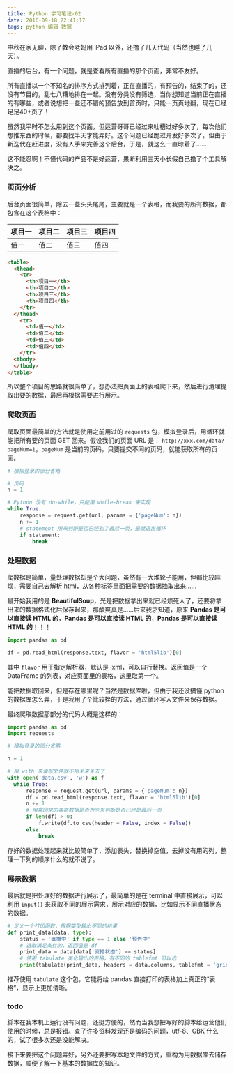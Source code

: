 ```yaml
---
title: Python 学习笔记-02
date: 2016-09-18 22:41:17
tags: python 编辑 数据
---
```


中秋在家无聊，除了教会老妈用 iPad 以外，还撸了几天代码（当然也睡了几天）。

直播的后台，有一个问题，就是查看所有直播的那个页面，非常不友好。

所有直播以一个不知名的排序方式排列着，正在直播的，有预告的，结束了的，还没有节目的，乱七八糟地排在一起。没有分类没有筛选，当你想知道当前正在直播的有哪些，或者说想把一些还不错的预告放到首页时，只能一页页地翻，现在已经足足40+页了！

虽然我平时不怎么用到这个页面，但运营哥哥已经过来吐槽过好多次了，每次他们想推东西的时候，都要找半天才能弄好。这个问题已经跪过开发好多次了，但由于新迭代在赶进度，没有人手来完善这个后台，于是，就这么一直晾着了……

这不能忍啊！不懂代码的产品不是好运营，果断利用三天小长假自己撸了个工具解决之。

### 页面分析

后台页面很简单，除去一些头头尾尾，主要就是一个表格，而我要的所有数据，都包含在这个表格中：

|项目一|项目二|项目三|项目四
|----|----|----|----|
|值一|值二|值三|值四|

```html
<table>
  <thead>
    <tr>
      <th>项目一</th>
      <th>项目二</th>
      <th>项目三</th>
      <th>项目四</th>
    </tr>
  </thead>
    <tr>
      <td>值一</td>
      <td>值二</td>
      <td>值三</td>
      <td>值四</td>
    </tr>
  <tbody>
  </tbody>
</table>
```

所以整个项目的思路就很简单了，想办法把页面上的表格爬下来，然后进行清理提取出要的数据，最后再根据需要进行展示。

### 爬取页面

爬取页面最简单的方法就是使用之前用过的 `requests` 包，模拟登录后，用循环就能把所有要的页面 GET 回来。假设我们的页面 URL 是： `http://xxx.com/data?pageNum=1`，`pageNum` 是当前的页码，只要提交不同的页码，就能获取所有的页面。

```py
# 模拟登录的部分省略

# 页码
n = 1

# Python 没有 do-while，只能用 while-break 来实现
while True:
    response = request.get(url, params = {'pageNum': n})
    n += 1
    # statement 用来判断是否已经到了最后一页，是就退出循环
    if statement:
        break
```

### 处理数据

爬数据是简单，量处理数据却是个大问题，虽然有一大堆轮子能用，但都比较麻烦，需要自己去解析 html，从各种标签里面把需要的数据抽取出来……

最开始我用的是 **BeautifulSoup**，光是把数据拿出来就已经烦死人了，还要将拿出来的数据格式化后保存起来，那酸爽真是……后来我才知道，原来 **Pandas 是可以直接读 HTML 的**，**Pandas 是可以直接读 HTML 的**，**Pandas 是可以直接读 HTML 的**！！！

```py
import pandas as pd

df = pd.read_html(response.text, flavor = 'html5lib')[0]
```

其中 `flavor` 用于指定解析器，默认是 lxml，可以自行替换。返回值是一个 DataFrame 的列表，对应页面里的表格，这里取第一个。

能把数据取回来，但是存在哪里呢？当然是数据库啦，但由于我还没搞懂 python 的数据库怎么弄，于是我用了个比较挫的方法，通过循环写入文件来保存数据。

最终爬取数据那部分的代码大概是这样的：

```py
import pandas as pd
import requests

# 模拟登录的部分省略

n = 1

# 用 with 来读写文件就不用关来关去了
with open('data.csv', 'w') as f
  while True:
      response = request.get(url, params = {'pageNum': n})
      df = pd.read_html(response.text, flavor = 'html5lib')[0]
      n += 1
      # 用拿回来的表格数据是否为空来判断是否已经是最后一页
      if len(df) > 0:
          f.write(df.to_csv(header = False, index = False))
      else:
          break
```

存好的数据处理起来就比较简单了，添加表头，替换掉空值，去掉没有用的列，整理一下列的顺序什么的就不说了。

### 展示数据

最后就是把处理好的数据进行展示了，最简单的是在 terminal 中直接展示，可以利用 `input()` 来获取不同的展示需求，展示对应的数据，比如显示不同直播状态的数据。

```py
# 定义一个打印函数，根据类型输出不同的结果
def print_data(data, type):
    status = '直播中' if type == 1 else '预告中'
    # 选取满足条件的，返回值是 df
    print_data = data[data['直播状态'] == status]
    # 使用 tabulate 美化输出的表格，有不同的 tablefmt 可以选
    print(tabulate(print_data, headers = data.columns, tablefmt = 'grid'))
```

推荐使用 `tabulate` 这个包，它能将给 pandas 直接打印的表格加上真正的“表格”，显示上更加清晰。

### todo

脚本在我本机上运行没有问题，还挺方便的，然而当我想把写好的脚本给运营他们使用的时候，总是报错。查了许多资料发现还是编码的问题，utf-8、GBK 什么的，试了很多次还是没能解决。

接下来要把这个问题弄好，另外还要把写本地文件的方式，重构为用数据库去储存数据，顺便了解一下基本的数据库的知识。
